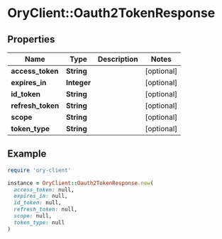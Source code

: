 # OryClient::Oauth2TokenResponse

## Properties

| Name | Type | Description | Notes |
| ---- | ---- | ----------- | ----- |
| **access_token** | **String** |  | [optional] |
| **expires_in** | **Integer** |  | [optional] |
| **id_token** | **String** |  | [optional] |
| **refresh_token** | **String** |  | [optional] |
| **scope** | **String** |  | [optional] |
| **token_type** | **String** |  | [optional] |

## Example

```ruby
require 'ory-client'

instance = OryClient::Oauth2TokenResponse.new(
  access_token: null,
  expires_in: null,
  id_token: null,
  refresh_token: null,
  scope: null,
  token_type: null
)
```

